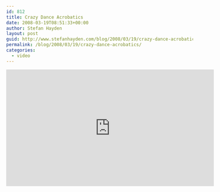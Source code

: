 ```yaml
---
id: 812
title: Crazy Dance Acrobatics
date: 2008-03-19T08:51:33+00:00
author: Stefan Hayden
layout: post
guid: http://www.stefanhayden.com/blog/2008/03/19/crazy-dance-acrobatics/
permalink: /blog/2008/03/19/crazy-dance-acrobatics/
categories:
  - video
---
```

<iframe width="560" height="315" src="https://www.youtube.com/embed/RAJ8-Pegoig&hl=en" title="YouTube video player" frameborder="0" allow="accelerometer; autoplay; clipboard-write; encrypted-media; gyroscope; picture-in-picture" allowfullscreen></iframe>